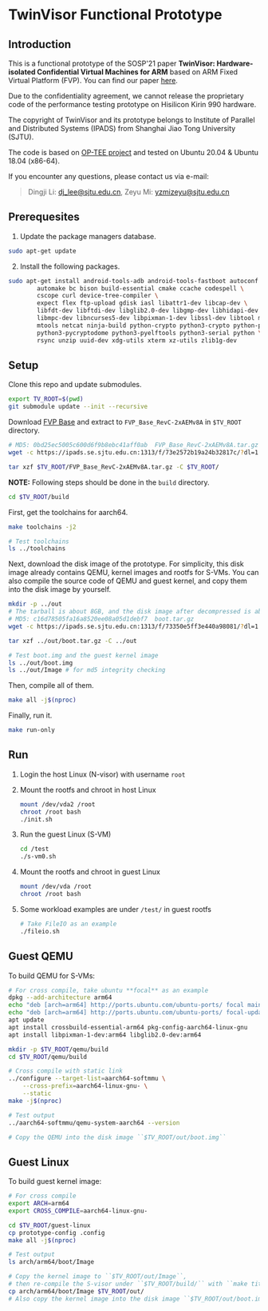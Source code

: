 # TwinVisor Functional Prototype

## Introduction

This is a functional prototype of the SOSP'21 paper **TwinVisor: Hardware-isolated Confidential Virtual Machines for ARM** based on ARM Fixed Virtual Platform (FVP). You can find our paper [here](https://dl.acm.org/doi/abs/10.1145/3477132.3483554).

Due to the confidentiality agreement, we cannot release the proprietary code of the performance testing prototype on Hisilicon Kirin 990 hardware. 

The copyright of TwinVisor and its prototype belongs to Institute of Parallel and Distributed Systems (IPADS) from Shanghai Jiao Tong University (SJTU).

The code is based on [OP-TEE project](https://github.com/OP-TEE/manifest/blob/master/fvp.xml) and tested on Ubuntu 20.04 & Ubuntu 18.04 (x86-64).

If you encounter any questions, please contact us via e-mail:

> Dingji Li: dj_lee@sjtu.edu.cn, Zeyu Mi: yzmizeyu@sjtu.edu.cn

## Prerequesites

1. Update the package managers database.

```bash
sudo apt-get update
```

2. Install the following packages.

```bash
sudo apt-get install android-tools-adb android-tools-fastboot autoconf \
        automake bc bison build-essential cmake ccache codespell \
        cscope curl device-tree-compiler \
        expect flex ftp-upload gdisk iasl libattr1-dev libcap-dev \
        libfdt-dev libftdi-dev libglib2.0-dev libgmp-dev libhidapi-dev \
        libmpc-dev libncurses5-dev libpixman-1-dev libssl-dev libtool make \
        mtools netcat ninja-build python-crypto python3-crypto python-pyelftools \
        python3-pycryptodome python3-pyelftools python3-serial python \
        rsync unzip uuid-dev xdg-utils xterm xz-utils zlib1g-dev
```

## Setup

Clone this repo and update submodules.

```bash
export TV_ROOT=$(pwd)
git submodule update --init --recursive
```

Download [FVP Base](https://ipads.se.sjtu.edu.cn:1313/f/73e2572b19a24b32817c/?dl=1) and extract to ``FVP_Base_RevC-2xAEMv8A`` in ``$TV_ROOT`` directory.

```bash
# MD5: 0bd25ec5005c600d6f9b8ebc41aff0ab  FVP_Base_RevC-2xAEMv8A.tar.gz
wget -c https://ipads.se.sjtu.edu.cn:1313/f/73e2572b19a24b32817c/?dl=1 -O $TV_ROOT/FVP_Base_RevC-2xAEMv8A.tar.gz

tar xzf $TV_ROOT/FVP_Base_RevC-2xAEMv8A.tar.gz -C $TV_ROOT/
```

**NOTE:** Following steps should be done in the ``build`` directory.

```bash
cd $TV_ROOT/build
```

First, get the toolchains for aarch64.

```bash
make toolchains -j2

# Test toolchains
ls ../toolchains
```

Next, download the disk image of the prototype. For simplicity, this disk image already contains QEMU, kernel images and rootfs for S-VMs. You can also compile the source code of QEMU and guest kernel, and copy them into the disk image by yourself.

```bash
mkdir -p ../out
# The tarball is about 8GB, and the disk image after decompressed is about 40GB
# MD5: c16d78505fa16a8520ee08a05d1debf7  boot.tar.gz
wget -c https://ipads.se.sjtu.edu.cn:1313/f/73350e5ff3e440a98081/?dl=1 -O ../out/boot.tar.gz

tar xzf ../out/boot.tar.gz -C ../out

# Test boot.img and the guest kernel image
ls ../out/boot.img
ls ../out/Image # for md5 integrity checking
```

Then, compile all of them.

```bash
make all -j$(nproc)
```

Finally, run it.

```bash
make run-only
```

## Run

1. Login the host Linux (N-visor) with username ``root``

2. Mount the rootfs and chroot in host Linux

    ```bash
    mount /dev/vda2 /root
    chroot /root bash
    ./init.sh
    ```

3. Run the guest Linux (S-VM)

   ```bash
   cd /test
   ./s-vm0.sh
   ```

4. Mount the rootfs and chroot in guest Linux

   ```bash
   mount /dev/vda /root
   chroot /root bash
   ```

5. Some workload examples are under ``/test/`` in guest rootfs

    ```bash
    # Take FileIO as an example
    ./fileio.sh
    ```

## Guest QEMU

To build QEMU for S-VMs:

```bash
# For cross compile, take ubuntu **focal** as an example
dpkg --add-architecture arm64
echo "deb [arch=arm64] http://ports.ubuntu.com/ubuntu-ports/ focal main multiverse restricted universe" >> /etc/apt/sources.list
echo "deb [arch=arm64] http://ports.ubuntu.com/ubuntu-ports/ focal-updates main multiverse restricted universe" >> /etc/apt/sources.list
apt update
apt install crossbuild-essential-arm64 pkg-config-aarch64-linux-gnu
apt install libpixman-1-dev:arm64 libglib2.0-dev:arm64

mkdir -p $TV_ROOT/qemu/build
cd $TV_ROOT/qemu/build

# Cross compile with static link
../configure --target-list=aarch64-softmmu \
    --cross-prefix=aarch64-linux-gnu- \
    --static
make -j$(nproc)

# Test output
../aarch64-softmmu/qemu-system-aarch64 --version

# Copy the QEMU into the disk image ``$TV_ROOT/out/boot.img``
```

## Guest Linux

To build guest kernel image:

```bash
# For cross compile
export ARCH=arm64
export CROSS_COMPILE=aarch64-linux-gnu-

cd $TV_ROOT/guest-linux
cp prototype-config .config
make all -j$(nproc)

# Test output
ls arch/arm64/boot/Image

# Copy the kernel image to ``$TV_ROOT/out/Image``,
# then re-compile the S-visor under ``$TV_ROOT/build/`` with ``make titanium``
cp arch/arm64/boot/Image $TV_ROOT/out/
# Also copy the kernel image into the disk image ``$TV_ROOT/out/boot.img``
```
